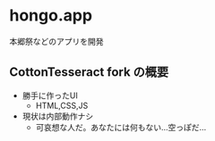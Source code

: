 # hongo.app
本郷祭などのアプリを開発

## CottonTesseract fork の概要
- 勝手に作ったUI
	- HTML,CSS,JS
- 現状は内部動作ナシ
	- 可哀想な人だ。あなたには何もない…空っぽだ…